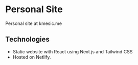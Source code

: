 # Personal Site

Personal site at kmesic.me

## Technologies

- Static website with React using Next.js and Tailwind CSS
- Hosted on Netlify.
